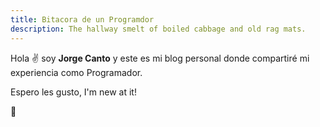 ```yaml
---
title: Bitacora de un Programdor
description: The hallway smelt of boiled cabbage and old rag mats.
---
```


Hola ✌️  soy  **Jorge Canto** y este es mi blog personal donde compartiré mi experiencia como Programador.

Espero les gusto, I'm new at it!

🚀
